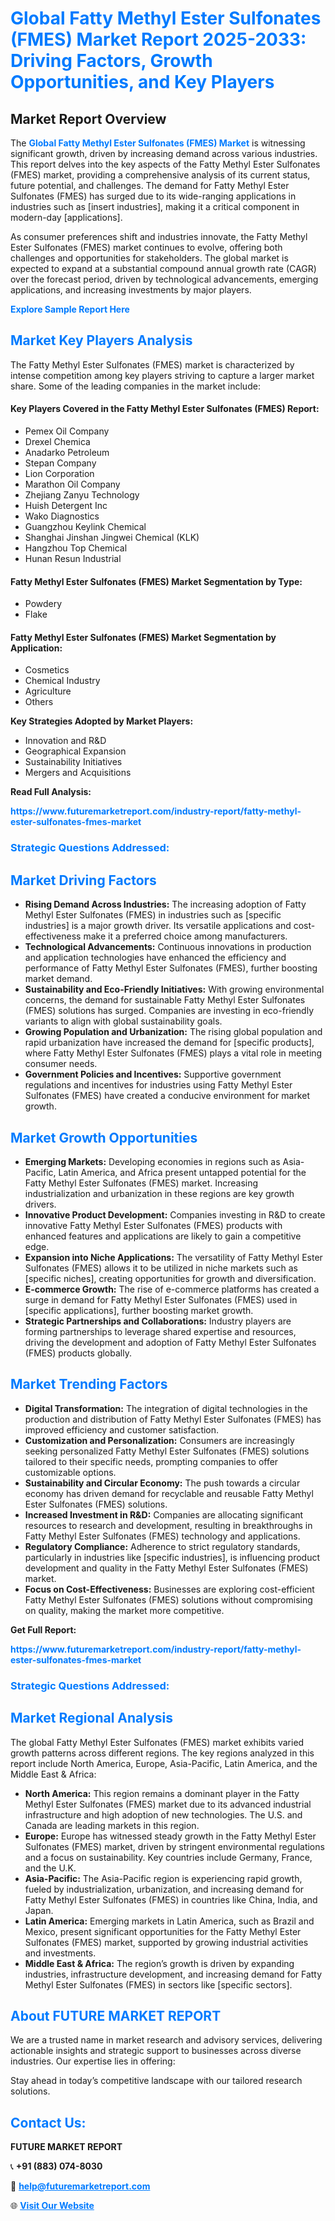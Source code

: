 <h1 style="color: #007BFF;">Global Fatty Methyl Ester Sulfonates (FMES) Market Report 2025-2033: Driving Factors, Growth Opportunities, and Key Players</h1>

<section id="overview">
<h2>Market Report Overview</h2>
<p>The <a href="https://www.futuremarketreport.com/industry-report/fatty-methyl-ester-sulfonates-fmes-market" style="color: #007BFF; text-decoration: none;"><strong>Global Fatty Methyl Ester Sulfonates (FMES) Market</strong></a> is witnessing significant growth, driven by increasing demand across various industries. This report delves into the key aspects of the Fatty Methyl Ester Sulfonates (FMES) market, providing a comprehensive analysis of its current status, future potential, and challenges. The demand for Fatty Methyl Ester Sulfonates (FMES) has surged due to its wide-ranging applications in industries such as [insert industries], making it a critical component in modern-day [applications].</p>
<p>As consumer preferences shift and industries innovate, the Fatty Methyl Ester Sulfonates (FMES) market continues to evolve, offering both challenges and opportunities for stakeholders. The global market is expected to expand at a substantial compound annual growth rate (CAGR) over the forecast period, driven by technological advancements, emerging applications, and increasing investments by major players.</p>
</section>

<section id="overview">
<p><a href="https://www.futuremarketreport.com/request-sample/reportId=114756" style="color: #007BFF; text-decoration: none;"><strong>Explore Sample Report Here</strong></a></p>
</section>

<section id="key-players">
<h2 style="color: #007BFF;">Market Key Players Analysis</h2>
<p>The Fatty Methyl Ester Sulfonates (FMES) market is characterized by intense competition among key players striving to capture a larger market share. Some of the leading companies in the market include:</p>
<h4>Key Players Covered in the Fatty Methyl Ester Sulfonates (FMES) Report:</h4>
<ul><li>Pemex Oil Company</li><li>Drexel Chemica</li><li>Anadarko Petroleum</li><li>Stepan Company</li><li>Lion Corporation</li><li>Marathon Oil Company</li><li>Zhejiang Zanyu Technology</li><li>Huish Detergent Inc</li><li>Wako Diagnostics</li><li>Guangzhou Keylink Chemical</li><li>Shanghai Jinshan Jingwei Chemical (KLK)</li><li>Hangzhou Top Chemical</li><li>Hunan Resun Industrial</li></ul>
<h4>Fatty Methyl Ester Sulfonates (FMES) Market Segmentation by Type:</h4>
<ul><li>Powdery</li><li>Flake</li></ul>

<h4>Fatty Methyl Ester Sulfonates (FMES) Market Segmentation by Application:</h4>
<ul><li>Cosmetics</li><li>Chemical Industry</li><li>Agriculture</li><li>Others</li></ul>
<p><strong>Key Strategies Adopted by Market Players:</strong></p>
<ul>
<li>Innovation and R&D</li>
<li>Geographical Expansion</li>
<li>Sustainability Initiatives</li>
<li>Mergers and Acquisitions</li>
</ul>
</section>

<section>
<p><strong>Read Full Analysis: </strong></p><a href="https://www.futuremarketreport.com/industry-report/fatty-methyl-ester-sulfonates-fmes-market" style="color: #007BFF; text-decoration: none;"><strong>https://www.futuremarketreport.com/industry-report/fatty-methyl-ester-sulfonates-fmes-market</strong></a>
<h3 style="color: #007BFF;">Strategic Questions Addressed:</h3>
</section>

<section id="driving-factors">
<h2 style="color: #007BFF;">Market Driving Factors</h2>
<ul>
<li><strong>Rising Demand Across Industries:</strong> The increasing adoption of Fatty Methyl Ester Sulfonates (FMES) in industries such as [specific industries] is a major growth driver. Its versatile applications and cost-effectiveness make it a preferred choice among manufacturers.</li>
<li><strong>Technological Advancements:</strong> Continuous innovations in production and application technologies have enhanced the efficiency and performance of Fatty Methyl Ester Sulfonates (FMES), further boosting market demand.</li>
<li><strong>Sustainability and Eco-Friendly Initiatives:</strong> With growing environmental concerns, the demand for sustainable Fatty Methyl Ester Sulfonates (FMES) solutions has surged. Companies are investing in eco-friendly variants to align with global sustainability goals.</li>
<li><strong>Growing Population and Urbanization:</strong> The rising global population and rapid urbanization have increased the demand for [specific products], where Fatty Methyl Ester Sulfonates (FMES) plays a vital role in meeting consumer needs.</li>
<li><strong>Government Policies and Incentives:</strong> Supportive government regulations and incentives for industries using Fatty Methyl Ester Sulfonates (FMES) have created a conducive environment for market growth.</li>
</ul>
</section>

<section id="growth-opportunities">
<h2 style="color: #007BFF;">Market Growth Opportunities</h2>
<ul>
<li><strong>Emerging Markets:</strong> Developing economies in regions such as Asia-Pacific, Latin America, and Africa present untapped potential for the Fatty Methyl Ester Sulfonates (FMES) market. Increasing industrialization and urbanization in these regions are key growth drivers.</li>
<li><strong>Innovative Product Development:</strong> Companies investing in R&D to create innovative Fatty Methyl Ester Sulfonates (FMES) products with enhanced features and applications are likely to gain a competitive edge.</li>
<li><strong>Expansion into Niche Applications:</strong> The versatility of Fatty Methyl Ester Sulfonates (FMES) allows it to be utilized in niche markets such as [specific niches], creating opportunities for growth and diversification.</li>
<li><strong>E-commerce Growth:</strong> The rise of e-commerce platforms has created a surge in demand for Fatty Methyl Ester Sulfonates (FMES) used in [specific applications], further boosting market growth.</li>
<li><strong>Strategic Partnerships and Collaborations:</strong> Industry players are forming partnerships to leverage shared expertise and resources, driving the development and adoption of Fatty Methyl Ester Sulfonates (FMES) products globally.</li>
</ul>
</section>

<section id="trending-factors">
<h2 style="color: #007BFF;">Market Trending Factors</h2>
<ul>
<li><strong>Digital Transformation:</strong> The integration of digital technologies in the production and distribution of Fatty Methyl Ester Sulfonates (FMES) has improved efficiency and customer satisfaction.</li>
<li><strong>Customization and Personalization:</strong> Consumers are increasingly seeking personalized Fatty Methyl Ester Sulfonates (FMES) solutions tailored to their specific needs, prompting companies to offer customizable options.</li>
<li><strong>Sustainability and Circular Economy:</strong> The push towards a circular economy has driven demand for recyclable and reusable Fatty Methyl Ester Sulfonates (FMES) solutions.</li>
<li><strong>Increased Investment in R&D:</strong> Companies are allocating significant resources to research and development, resulting in breakthroughs in Fatty Methyl Ester Sulfonates (FMES) technology and applications.</li>
<li><strong>Regulatory Compliance:</strong> Adherence to strict regulatory standards, particularly in industries like [specific industries], is influencing product development and quality in the Fatty Methyl Ester Sulfonates (FMES) market.</li>
<li><strong>Focus on Cost-Effectiveness:</strong> Businesses are exploring cost-efficient Fatty Methyl Ester Sulfonates (FMES) solutions without compromising on quality, making the market more competitive.</li>
</ul>
</section>

<section>
<p><strong>Get Full Report: </strong></p><a href="https://www.futuremarketreport.com/industry-report/fatty-methyl-ester-sulfonates-fmes-market" style="color: #007BFF; text-decoration: none;"><strong>https://www.futuremarketreport.com/industry-report/fatty-methyl-ester-sulfonates-fmes-market</strong></a>
<h3 style="color: #007BFF;">Strategic Questions Addressed:</h3>
</section>


<section id="regional-analysis">
<h2 style="color: #007BFF;">Market Regional Analysis</h2>
<p>The global Fatty Methyl Ester Sulfonates (FMES) market exhibits varied growth patterns across different regions. The key regions analyzed in this report include North America, Europe, Asia-Pacific, Latin America, and the Middle East & Africa:</p>
<ul>
<li><strong>North America:</strong> This region remains a dominant player in the Fatty Methyl Ester Sulfonates (FMES) market due to its advanced industrial infrastructure and high adoption of new technologies. The U.S. and Canada are leading markets in this region.</li>
<li><strong>Europe:</strong> Europe has witnessed steady growth in the Fatty Methyl Ester Sulfonates (FMES) market, driven by stringent environmental regulations and a focus on sustainability. Key countries include Germany, France, and the U.K.</li>
<li><strong>Asia-Pacific:</strong> The Asia-Pacific region is experiencing rapid growth, fueled by industrialization, urbanization, and increasing demand for Fatty Methyl Ester Sulfonates (FMES) in countries like China, India, and Japan.</li>
<li><strong>Latin America:</strong> Emerging markets in Latin America, such as Brazil and Mexico, present significant opportunities for the Fatty Methyl Ester Sulfonates (FMES) market, supported by growing industrial activities and investments.</li>
<li><strong>Middle East & Africa:</strong> The region’s growth is driven by expanding industries, infrastructure development, and increasing demand for Fatty Methyl Ester Sulfonates (FMES) in sectors like [specific sectors].</li>
</ul>
</section>

<footer>
<h2 style="color: #007BFF;">About FUTURE MARKET REPORT</h2>
<p>We are a trusted name in market research and advisory services, delivering actionable insights and strategic support to businesses across diverse industries. Our expertise lies in offering:</p>

<p>Stay ahead in today’s competitive landscape with our tailored research solutions.</p>

<h2 style="color: #007BFF;">Contact Us:</h2>
<p><strong>FUTURE MARKET REPORT</strong></p>
<p>📞 <strong>+91 (883) 074-8030</strong></p>
<p>📧 <strong><a href="mailto:help@futuremarketreport.com" style="color: #007BFF;">help@futuremarketreport.com</a></strong></p>
<p>🌐 <strong><a href="https://www.futuremarketreport.com/" style="color: #007BFF;">Visit Our Website</a></strong></p>
</footer>